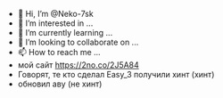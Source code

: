 - 👋 Hi, I’m @Neko-7sk
- 👀 I’m interested in ...
- 🌱 I’m currently learning ...
- 💞️ I’m looking to collaborate on ...
- 📫 How to reach me ...
- мой сайт https://2no.co/2J5A84
- Говорят, те кто сделал Easy_3 получили хинт (хинт)
- обновил аву (не хинт)

<!---
Neko-7sk/Neko-7sk is a ✨ special ✨ repository because its `README.md` (this file) appears on your GitHub profile.
You can click the Preview link to take a look at your changes.
--->
